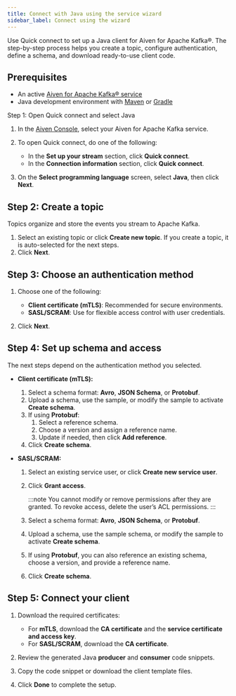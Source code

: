 ```yaml
---
title: Connect with Java using the service wizard
sidebar_label: Connect using the wizard
---
```


Use Quick connect to set up a Java client for Aiven for Apache Kafka®.
The step-by-step process helps you create a topic, configure authentication, define a
schema, and download ready-to-use client code.

## Prerequisites

- An active [Aiven for Apache Kafka® service](/docs/products/kafka/get-started)
- Java development environment with [Maven](https://maven.apache.org/install.html) or [Gradle](https://docs.gradle.org/current/userguide/installation.html)

Step 1: Open Quick connect and select Java

1. In the [Aiven Console](https://console.aiven.io/), select your Aiven for Apache Kafka
   service.
1. To open Quick connect, do one of the following:

   - In the **Set up your stream** section, click **Quick connect**.
   - In the **Connection information** section, click **Quick connect**.
1. On the **Select programming language** screen, select **Java**, then click **Next**.

## Step 2: Create a topic

Topics organize and store the events you stream to Apache Kafka.

1. Select an existing topic or click **Create new topic**. If you create a topic, it is
   auto-selected for the next steps.
1. Click **Next**.

## Step 3: Choose an authentication method

1. Choose one of the following:

   - **Client certificate (mTLS)**: Recommended for secure environments.
   -  **SASL/SCRAM**: Use for flexible access control with user credentials.
1. Click **Next**.

## Step 4: Set up schema and access

The next steps depend on the authentication method you selected.

- **Client certificate (mTLS):**

  1. Select a schema format: **Avro**, **JSON Schema**, or **Protobuf**.
  1. Upload a schema, use the sample, or modify the sample to activate **Create schema**.
  1. If using **Protobuf**:
     1. Select a reference schema.
     1. Choose a version and assign a reference name.
     1. Update if needed, then click **Add reference**.
  1. Click **Create schema**.

- **SASL/SCRAM:**

  1. Select an existing service user, or click **Create new service user**.
  1. Click **Grant access**.

     :::note
     You cannot modify or remove permissions after they are granted. To revoke access,
     delete the user’s ACL permissions.
     :::
  1. Select a schema format: **Avro**, **JSON Schema**, or **Protobuf**.
  1. Upload a schema, use the sample schema, or modify the sample to activate **Create schema**.
  1. If using **Protobuf**, you can also reference an existing schema, choose a version, and provide a reference name.
  1. Click **Create schema**.

## Step 5: Connect your client

1. Download the required certificates:

   - For **mTLS**, download the **CA certificate** and the **service certificate and
     access key**.
   - For **SASL/SCRAM**, download the **CA certificate**.
1. Review the generated Java **producer** and **consumer** code snippets.
1. Copy the code snippet or download the client template files.
1. Click **Done** to complete the setup.
